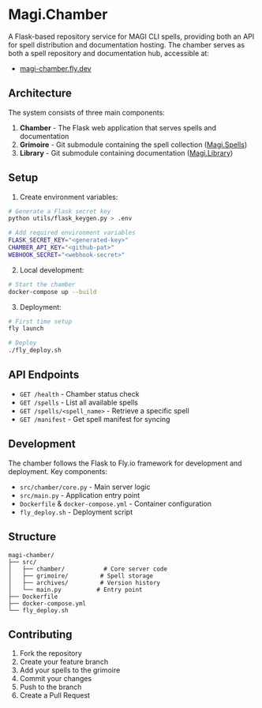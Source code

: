 # Magi.Chamber

A Flask-based repository service for MAGI CLI spells, providing both an API for spell distribution and documentation hosting. The chamber serves as both a spell repository and documentation hub, accessible at:

- [magi-chamber.fly.dev](https://magi-chamber.fly.dev)

## Architecture

The system consists of three main components:

1. **Chamber** - The Flask web application that serves spells and documentation
2. **Grimoire** - Git submodule containing the spell collection ([Magi.Spells](https://github.com/bobbyhiddn/Magi.Spells))
3. **Library** - Git submodule containing documentation ([Magi.Library](https://github.com/bobbyhiddn/Magi.Library))

## Setup

1. Create environment variables:
```bash
# Generate a Flask secret key
python utils/flask_keygen.py > .env

# Add required environment variables
FLASK_SECRET_KEY="<generated-key>"
CHAMBER_API_KEY="<github-pat>"
WEBHOOK_SECRET="<webhook-secret>"
```

2. Local development:
```bash
# Start the chamber
docker-compose up --build
```

3. Deployment:
```bash
# First time setup
fly launch

# Deploy
./fly_deploy.sh
```

## API Endpoints

- `GET /health` - Chamber status check
- `GET /spells` - List all available spells
- `GET /spells/<spell_name>` - Retrieve a specific spell
- `GET /manifest` - Get spell manifest for syncing

## Development

The chamber follows the Flask to Fly.io framework for development and deployment. Key components:

- `src/chamber/core.py` - Main server logic
- `src/main.py` - Application entry point
- `Dockerfile` & `docker-compose.yml` - Container configuration
- `fly_deploy.sh` - Deployment script

## Structure

```
magi-chamber/
├── src/
│   ├── chamber/           # Core server code
│   ├── grimoire/         # Spell storage
│   ├── archives/         # Version history
│   └── main.py          # Entry point
├── Dockerfile
├── docker-compose.yml
└── fly_deploy.sh
```

## Contributing

1. Fork the repository
2. Create your feature branch
3. Add your spells to the grimoire
4. Commit your changes
5. Push to the branch
6. Create a Pull Request